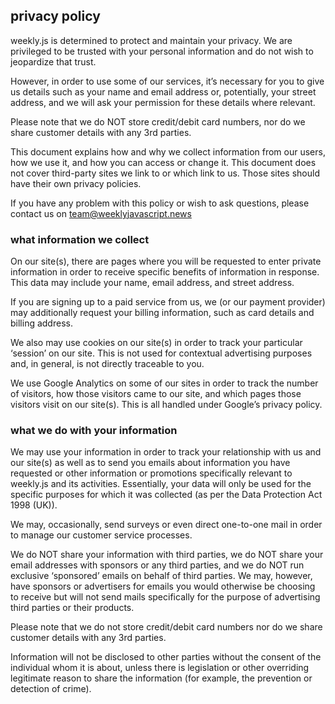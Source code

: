 ## privacy policy

weekly.js is determined to protect and maintain your privacy. We are privileged to be trusted with your personal information and do not wish to jeopardize that trust.

However, in order to use some of our services, it’s necessary for you to give us details such as your name and email address or, potentially, your street address, and we will ask your permission for these details where relevant.

Please note that we do NOT store credit/debit card numbers, nor do we share customer details with any 3rd parties.

This document explains how and why we collect information from our users, how we use it, and how you can access or change it. This document does not cover third-party sites we link to or which link to us. Those sites should have their own privacy policies.

If you have any problem with this policy or wish to ask questions, please contact us on team@weeklyjavascript.news

### what information we collect

On our site(s), there are pages where you will be requested to enter private information in order to receive specific benefits of information in response. This data may include your name, email address, and street address.

If you are signing up to a paid service from us, we (or our payment provider) may additionally request your billing information, such as card details and billing address.

We also may use cookies on our site(s) in order to track your particular ‘session’ on our site. This is not used for contextual advertising purposes and, in general, is not directly traceable to you.

We use Google Analytics on some of our sites in order to track the number of visitors, how those visitors came to our site, and which pages those visitors visit on our site(s). This is all handled under Google’s privacy policy.

### what we do with your information

We may use your information in order to track your relationship with us and our site(s) as well as to send you emails about information you have requested or other information or promotions specifically relevant to weekly.js and its activities. Essentially, your data will only be used for the specific purposes for which it was collected (as per the Data Protection Act 1998 (UK)).

We may, occasionally, send surveys or even direct one-to-one mail in order to manage our customer service processes.

We do NOT share your information with third parties, we do NOT share your email addresses with sponsors or any third parties, and we do NOT run exclusive ‘sponsored’ emails on behalf of third parties. We may, however, have sponsors or advertisers for emails you would otherwise be choosing to receive but will not send mails specifically for the purpose of advertising third parties or their products.

Please note that we do not store credit/debit card numbers nor do we share customer details with any 3rd parties.

Information will not be disclosed to other parties without the consent of the individual whom it is about, unless there is legislation or other overriding legitimate reason to share the information (for example, the prevention or detection of crime).
